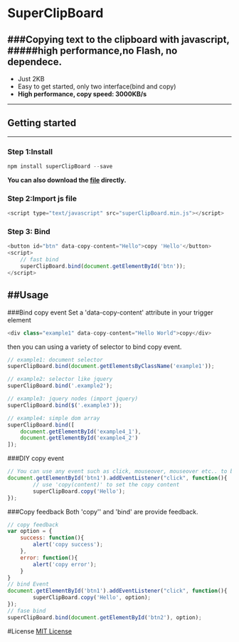 # SuperClipBoard
###Copying text to the clipboard with javascript,  
#####high performance,no Flash, no dependece.  
---
* Just 2KB
* Easy to get started, only two interface(bind and copy)
* <strong>High performance, copy speed: 3000KB/s</strong>

---

## Getting started
---
### Step 1:Install
```javascript
npm install superClipBoard --save
```
<strong>You can also download the [file](https://raw.githubusercontent.com/milan-hwj/SuperClipBoard/master/dist/superClipBoard.min.js) directly.  </strong>

### Step 2:Import js file
```javascript
<script type="text/javascript" src="superClipBoard.min.js"></script>
```

### Step 3: Bind
```javascript
<button id="btn" data-copy-content="Hello">copy 'Hello'</button>
<script>
    // fast bind
    superClipBoard.bind(document.getElementById('btn'));
</script>
```

##Usage
---
###Bind copy event
Set a 'data-copy-content' attribute in your trigger element
```javascript
<div class="example1" data-copy-content="Hello World">copy</div>
```
then you can using a variety of selector to bind copy event.
```javascript
// example1: document selector
superClipBoard.bind(document.getElementsByClassName('example1'));

// example2: selector like jquery
superClipBoard.bind('.example2');

// example3: jquery nodes (import jquery)
superClipBoard.bind($('.example3'));

// example4: simple dom array
superClipBoard.bind([
    document.getElementById('example4_1'),
    document.getElementById('example4_2')
]);
```
###DIY copy event
```javascript
// You can use any event such as click, mouseover, mouseover etc.. to bind copy behavior
document.getElementById('btn1').addEventListener("click", function(){
        // use 'copy(content)' to set the copy content
        superClipBoard.copy('Hello');
});
```
###Copy feedback 
Both 'copy'' and 'bind' are provide feedback.
```javascript
// copy feedback
var option = {
    success: function(){
        alert('copy success');
    },
    error: function(){
        alert('copy error');
    }
}
// bind Event
document.getElementById('btn1').addEventListener("click", function(){
        superClipBoard.copy('Hello', option);
});
// fase bind
superClipBoard.bind(document.getElementById('btn2'), option);
```

#License
[MIT License](https://raw.githubusercontent.com/milan-hwj/SuperClipBoard/master/LICENSE)